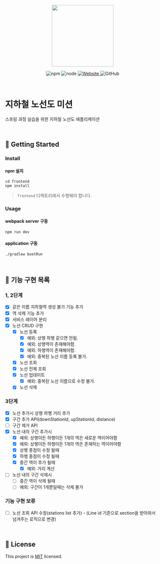 <p align="center">
    <img width="200px;" src="https://raw.githubusercontent.com/woowacourse/atdd-subway-admin-frontend/master/images/main_logo.png"/>
</p>
<p align="center">
  <img alt="npm" src="https://img.shields.io/badge/npm-%3E%3D%205.5.0-blue">
  <img alt="node" src="https://img.shields.io/badge/node-%3E%3D%209.3.0-blue">
  <a href="https://techcourse.woowahan.com/c/Dr6fhku7" alt="woowacuorse subway">
    <img alt="Website" src="https://img.shields.io/website?url=https%3A%2F%2Fedu.nextstep.camp%2Fc%2FR89PYi5H">
  </a>
  <img alt="GitHub" src="https://img.shields.io/github/license/woowacourse/atdd-subway-map">
</p>

<br>

# 지하철 노선도 미션
스프링 과정 실습을 위한 지하철 노선도 애플리케이션

<br>

## 🚀 Getting Started

### Install
#### npm 설치
```
cd frontend
npm install
```
> `frontend` 디렉토리에서 수행해야 합니다.

### Usage
#### webpack server 구동
```
npm run dev
```
#### application 구동
```
./gradlew bootRun
```
<br>

## 🚀 기능 구현 목록

### 1, 2단계
- [x] 같은 이름 지하철역 생성 불가 기능 추가 
- [x] 역 삭제 기능 추가
- [x] 서비스 레이어 분리
- [x] 노선 CRUD 구현
    - [x] 노선 등록
        - [x] 예외: 상행 하행 같으면 안됨.
        - [x] 예외: 상행역이 존재해야함.
        - [x] 예외: 하행역이 존재해야함.
        - [x] 에외: 중복된 노선 이름 등록 불가.
    - [x] 노선 조회
    - [x] 노선 전체 조회
    - [x] 노선 업데이트
        - [x] 예외: 중복된 노선 이름으로 수정 불가.
    - [x] 노선 삭제
    
### 3단계
- [x] 노선 추가시 상행 하행 거리 추가
- [x] 구간 추가 API(downStationId, upStationId, distance)
- [ ] 구간 제거 API
- [x] 노선 내의 구간 추가시
    - [x] 예외: 상행이든 하행이든 1개의 역은 새로운 역이어야함
    - [x] 예외: 상행이든 하행이든 1개의 역은 존재하는 역이어야함
    - [x] 상행 종점이 수정 될때
    - [x] 하행 종점이 수정 될때
    - [x] 중간 역이 추가 될때
        - [x] 예외: 거리 계산
- [ ] 노선 내의 구간 삭제시
    - [ ] 중간 역이 삭제 될때
    - [ ] 예외: 구간이 1개뿐일때는 삭제 불가
    
### 기능 구현 보류
- [ ] 노선 조회 API 수정(stations list 추가) - (Line id 기준으로 section을 받아와서 넘겨주는 로직으로 변경)
    

<br>

## 📝 License

This project is [MIT](https://github.com/woowacourse/atdd-subway-map/blob/master/LICENSE) licensed.
